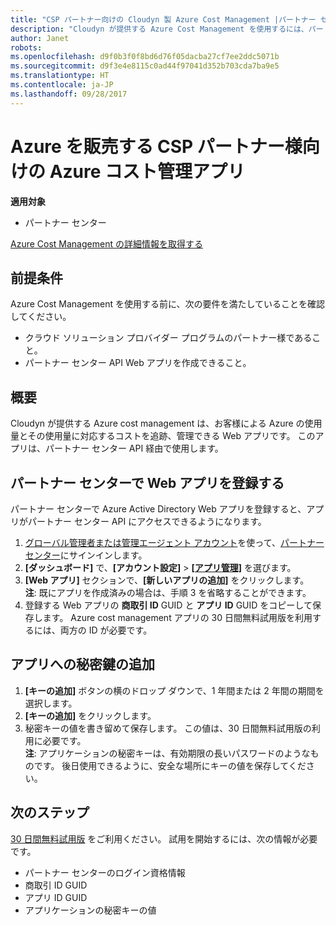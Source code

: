 ```yaml
---
title: "CSP パートナー向けの Cloudyn 製 Azure Cost Management |パートナー センター"
description: "Cloudyn が提供する Azure Cost Management を使用するには、パートナー センター API へのアクセスをプロビジョニングする必要があります。"
author: Janet
robots: 
ms.openlocfilehash: d9f0b3f0f8bd6d76f05dacba27cf7ee2ddc5071b
ms.sourcegitcommit: d9f3e4e8115c0ad44f97041d352b703cda7ba9e5
ms.translationtype: HT
ms.contentlocale: ja-JP
ms.lasthandoff: 09/28/2017
---
```

# <a name="azure-cost-management-app-for-azure-csp-partners"></a>Azure を販売する CSP パートナー様向けの Azure コスト管理アプリ  

**適用対象**

-  パートナー センター

[Azure Cost Management の詳細情報を取得する](https://go.microsoft.com/fwlink/p/?linkid=857893)

## <a name="before-you-begin"></a>前提条件
Azure Cost Management を使用する前に、次の要件を満たしていることを確認してください。
- クラウド ソリューション プロバイダー プログラムのパートナー様であること。
- パートナー センター API Web アプリを作成できること。

## <a name="overview"></a>概要

Cloudyn が提供する Azure cost management は、お客様による Azure の使用量とその使用量に対応するコストを追跡、管理できる Web アプリです。 このアプリは、パートナー センター API 経由で使用します。

## <a name="register-your-web-app-in-partner-center"></a>パートナー センターで Web アプリを登録する
パートナー センターで Azure Active Directory Web アプリを登録すると、アプリがパートナー センター API にアクセスできるようになります。 
1.  [グローバル管理者または管理エージェント アカウント](create-user-accounts-and-set-permissions.md)を使って、[パートナー センター](https://partnercenter.microsoft.com/en-us/pcv/dashboard/overview)にサインインします。
2.  **[ダッシュボード]** で、**[アカウント設定]** &gt; **[[アプリ管理]](https://partnercenter.microsoft.com/en-us/pcv/apiintegration/appmanagement)** を選びます。
3.  **[Web アプリ]** セクションで、**[新しいアプリの追加]** をクリックします。
<br> **注**: 既にアプリを作成済みの場合は、手順 3 を省略することができます。
4.  登録する Web アプリの **商取引 ID** GUID と **アプリ ID** GUID をコピーして保存します。 Azure cost management アプリの 30 日間無料試用版を利用するには、両方の ID が必要です。

## <a name="add-a-secret-key-to-your-app"></a>アプリへの秘密鍵の追加
1.  **[キーの追加]** ボタンの横のドロップ ダウンで、1 年間または 2 年間の期間を選択します。
2.  **[キーの追加]** をクリックします。 
3.  秘密キーの値を書き留めて保存します。 この値は、30 日間無料試用版の利用に必要です。
<br>**注**: アプリケーションの秘密キーは、有効期限の長いパスワードのようなものです。 後日使用できるように、安全な場所にキーの値を保存してください。

## <a name="next-steps"></a>次のステップ
[30 日間無料試用版](https://go.microsoft.com/fwlink/?linkid=857895) をご利用ください。
試用を開始するには、次の情報が必要です。
- パートナー センターのログイン資格情報
- 商取引 ID GUID
- アプリ ID GUID
- アプリケーションの秘密キーの値
